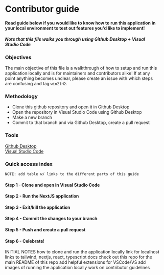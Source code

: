 # Contributor guide

#### Read guide below if you would like to know how to run this application in your local environment to test out features you'd like to implement!

##### Note that this file walks you through using Github Desktop + Visual Studio Code

### Objectives

The main objective of this file is a walkthrough of how to setup and run this application locally and is for maintainers and contributors alike! If at any point anything becomes unclear, please create an issue with which steps are confusing and tag `win21H2`.

### Methodology

  - Clone this github repository and open it in Github Desktop
  - Open the repository in Visual Studio Code using Github Desktop
  - Make a new branch
  - Commit to that branch and via Github Desktop, create a pull request

### Tools

<a href="https://desktop.github.com/" target="_blank">Github Desktop</a><br>
<a href="https://code.visualstudio.com/download" target="_blank">Visual Studio Code</a>

### Quick access index

`NOTE: add table w/ links to the different parts of this guide`

#### Step 1 - Clone and open in Visual Studio Code

#### Step 2 - Run the NextJS application

#### Step 3 - Exit/kill the application

#### Step 4 - Commit the changes to your branch

#### Step 5 - Push and create a pull request

#### Step 6 - Celebrate!

INITIAL NOTES
how to clone and run the application locally
link for localhost
links to tailwind, nextjs, react, typescript docs
check out this repo for the main README of this repo
add helpful extensions for VSCode/VS
add images of running the application locally
work on contributor guidelines
